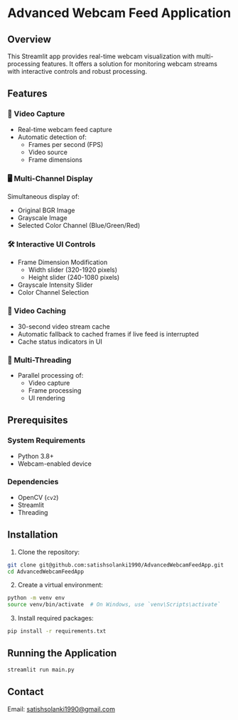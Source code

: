 # Advanced Webcam Feed Application

## Overview

This Streamlit app provides real-time webcam visualization with multi-processing features. It offers a solution for monitoring webcam streams with interactive controls and robust processing.

## Features

### 🎥 Video Capture
- Real-time webcam feed capture
- Automatic detection of:
  - Frames per second (FPS)
  - Video source
  - Frame dimensions

### 🖥️ Multi-Channel Display
Simultaneous display of:
- Original BGR Image
- Grayscale Image
- Selected Color Channel (Blue/Green/Red)

### 🛠️ Interactive UI Controls
- Frame Dimension Modification
  - Width slider (320-1920 pixels)
  - Height slider (240-1080 pixels)
- Grayscale Intensity Slider
- Color Channel Selection

### 💾 Video Caching
- 30-second video stream cache
- Automatic fallback to cached frames if live feed is interrupted
- Cache status indicators in UI

### 🧵 Multi-Threading
- Parallel processing of:
  - Video capture
  - Frame processing
  - UI rendering

## Prerequisites

### System Requirements
- Python 3.8+
- Webcam-enabled device

### Dependencies
- OpenCV (`cv2`)
- Streamlit
- Threading

## Installation

1. Clone the repository:
```bash
git clone git@github.com:satishsolanki1990/AdvancedWebcamFeedApp.git
cd AdvancedWebcamFeedApp
```

2. Create a virtual environment:
```bash
python -m venv env
source venv/bin/activate  # On Windows, use `venv\Scripts\activate`
```

3. Install required packages:
```bash
pip install -r requirements.txt
```

## Running the Application

```bash
streamlit run main.py
```

## Contact

Email: satishsolanki1990@gmail.com
